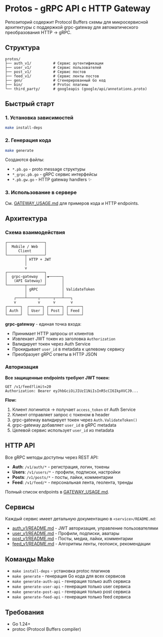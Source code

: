 # Protos - gRPC API с HTTP Gateway

Репозиторий содержит Protocol Buffers схемы для микросервисной архитектуры с поддержкой grpc-gateway для автоматического преобразования HTTP → gRPC.

## Структура

```
protos/
├── auth_v1/          # Сервис аутентификации
├── user_v1/          # Сервис пользователей
├── post_v1/          # Сервис постов
├── feed_v1/          # Сервис ленты постов
├── gen/              # Сгенерированный Go код
├── bin/              # Protoc плагины
└── third_party/      # googleapis (google/api/annotations.proto)
```

## Быстрый старт

### 1. Установка зависимостей

```bash
make install-deps
```

### 2. Генерация кода

```bash
make generate
```

Создаются файлы:

- `*.pb.go` - proto message структуры
- `*_grpc.pb.go` - gRPC сервис интерфейсы
- `*.pb.gw.go` - HTTP gateway handlers ✨

### 3. Использование в сервере

См. [GATEWAY_USAGE.md](./GATEWAY_USAGE.md) для примеров кода и HTTP endpoints.

## Архитектура

### Схема взаимодействия

```
┌─────────────────┐
│  Mobile / Web   │
│     Client      │
└────────┬────────┘
         │ HTTP + JWT
         │
         v
┌─────────────────┐
│  grpc-gateway   │◄──────┐
│   (API Gateway) │       │
└────────┬────────┘       │
         │ gRPC           │ ValidateToken
         │                │
    ┌────┴─────┬──────┬───┴───┐
    v          v      v       v
┌──────┐  ┌──────┐ ┌──────┐ ┌──────┐
│ Auth │  │ User │ │ Post │ │ Feed │
└──────┘  └──────┘ └──────┘ └──────┘
```

**grpc-gateway** - единая точка входа:

- Принимает HTTP запросы от клиентов
- Извлекает JWT токен из заголовка `Authorization`
- Валидирует токен через Auth Service
- Прокидывает `user_id` в metadata к целевому сервису
- Преобразует gRPC ответы в HTTP JSON

### Авторизация

**Все защищенные endpoints требуют JWT токен:**

```http
GET /v1/feed?limit=20
Authorization: Bearer eyJhbGciOiJIUzI1NiIsInR5cCI6IkpXVCJ9...
```

**Flow:**

1. Клиент логинится → получает `access_token` от Auth Service
2. Клиент отправляет запрос с токеном в header
3. grpc-gateway валидирует токен через `Auth.ValidateToken()`
4. grpc-gateway добавляет `user_id` в gRPC metadata
5. Целевой сервис использует `user_id` из metadata

## HTTP API

Все gRPC методы доступны через REST API:

- **Auth**: `/v1/auth/*` - регистрация, логин, токены
- **Users**: `/v1/users/*` - профили, подписки, настройки
- **Posts**: `/v1/posts/*` - посты, лайки, комментарии
- **Feed**: `/v1/feed/*` - персональная лента, геолента, тренды

Полный список endpoints в [GATEWAY_USAGE.md](./GATEWAY_USAGE.md).

## Сервисы

Каждый сервис имеет детальную документацию в `<service>/README.md`:

- [auth_v1/README.md](./auth_v1/README.md) - JWT авторизация, управление пользователями
- [user_v1/README.md](./user_v1/README.md) - Профили, подписки, аватары
- [post_v1/README.md](./post_v1/README.md) - Посты, медиа, лайки, комментарии
- [feed_v1/README.md](./feed_v1/README.md) - Алгоритмы ленты, геопоиск, рекомендации

## Команды Make

- `make install-deps` - установка protoc плагинов
- `make generate` - генерация Go кода для всех сервисов
- `make generate-auth-api` - генерация только auth сервиса
- `make generate-user-api` - генерация только user сервиса
- `make generate-post-api` - генерация только post сервиса
- `make generate-feed-api` - генерация только feed сервиса

## Требования

- Go 1.24+
- protoc (Protocol Buffers compiler)
